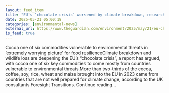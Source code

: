 ```yaml
---
layout: feed_item
title: "EU’s ‘chocolate crisis’ worsened by climate breakdown, researchers warn"
date: 2025-05-21 05:00:18
categories: [environmental-news]
external_url: https://www.theguardian.com/environment/2025/may/21/eu-chocolate-climate-breakdown-crisis-report
is_feed: true
---
```


Cocoa one of six commodities vulnerable to environmental threats in ‘extremely worrying picture’ for food resilienceClimate breakdown and wildlife loss are deepening the EU’s “chocolate crisis”, a report has argued, with cocoa one of six key commodities to come mostly from countries vulnerable to environmental threats.More than two-thirds of the cocoa, coffee, soy, rice, wheat and maize brought into the EU in 2023 came from countries that are not well prepared for climate change, according to the UK consultants Foresight Transitions. Continue reading...
